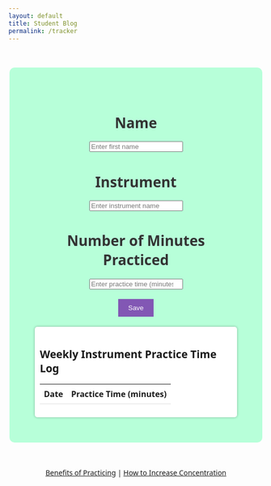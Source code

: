 ```yaml
---
layout: default
title: Student Blog
permalink: /tracker
---
```



<html lang="en">
<head>
    <meta charset="UTF-8">
    <meta name="viewport" content="width=device-width, initial-scale=1.0">
    <title>Daily Instrument Practice Tracker</title>
    <style>
       body {
            background-image: url({{site.baseurl}}/images/instrument_gifbg.gif);;
            background-size: contain;
            background-repeat: no-repeat;
            background-attachment: local;
            font-family: 'Segoe UI', sans-serif;
        }
        .container {
            text-align: center;
            padding: 50px;
            background-color: rgb(183, 255, 217);
            border-radius: 10px;
            margin: 50px auto;
            max-width: 400px;
        }
        h1 {
            color: #333;
        }
        #study-time {
            font-size: 24px;
            padding: 10px;
            width: 100%;
            border: none;
            text-align: center;
        }
        #save-button {
            background-color: #8257B4;
            color: #fff;
            border: none;
            padding: 10px 20px;
            cursor: pointer;
        }
        /* Style for the weekly instrument practice log */
        #weekly-log {
            text-align: left;
            margin-top: 20px;
            padding: 10px;
            background-color: #fff;
            border-radius: 5px;
            box-shadow: 0px 0px 5px rgba(0, 0, 0, 0.3);
        }
        #weekly-log table {
            width: 100%;
            border-collapse: collapse;
        }
        #weekly-log th, #weekly-log td {
            padding: 8px;
            border-bottom: 1px solid #ddd;
        }
    </style>
</head>
<body>
    <div class="container">
        <h1>Name</h1>
        <input type="text" id="name" placeholder="Enter first name">
        <h1>Instrument</h1>
        <input type="text" id="instrument" placeholder="Enter instrument name">
        <h1>Number of Minutes Practiced</h1>
        <input type="number" id="practice-time" placeholder="Enter practice time (minutes)">
        <br><br>
        <button id="save-button">Save</button>
        <!-- Weekly Practice Log Display -->
        <div id="weekly-log">
            <h2>Weekly Instrument  Practice Time  Log</h2>
            <table>
                <thead>
                    <tr>
                        <th>Date</th>
                        <th>Practice Time (minutes)</th>
                    </tr>
                </thead>
                <tbody>
                    <!-- Practice log entries will be displayed here -->
                </tbody>
            </table>
        </div>
    </div>
    <!-- Relevant Links -->
    <div style="text-align: center; margin-top: 20px;">
        <a href="https://pianopower.org/16-benefits-of-playing-an-instrument/" target="_blank">Benefits of Practicing</a> |
        <a href="https://www.betterup.com/blog/15-ways-to-improve-your-focus-and-concentration-skills" target="_blank">How to Increase Concentration</a>
    </div>
    <script>
        // JavaScript to save practice time to local storage
        document.getElementById("save-button").addEventListener("click", function () {
            const practiceTime = document.getElementById("practice-time").value;
            if (practiceTime !== "") {
                const currentDate = new Date().toLocaleDateString();
                const practiceData = JSON.parse(localStorage.getItem("practiceData")) || {};
                practiceData[currentDate] = parseInt(practiceTime);
                localStorage.setItem("practiceData", JSON.stringify(practiceData));
                alert(`Practice time (${practiceTime} minutes) saved for ${currentDate}`);
                document.getElementById("practice-time").value = "";
                // Refresh the practice log display
                displayWeeklyLog();
            } else {
                alert("Please enter a valid practice time.");
            }
        });
  // Function to display the weekly practice log
        function displayWeeklyLog() {
            const practiceData = JSON.parse(localStorage.getItem("practiceData")) || {};
            const tableBody = document.querySelector("#weekly-log table tbody");
            tableBody.innerHTML = "";
            for (const date in practiceData) {
                const row = tableBody.insertRow();
                const cellDate = row.insertCell(0);
                const cellTime = row.insertCell(1);
                cellDate.textContent = date;
                cellTime.textContent = practiceData[date];
            }
        }
//Call the function to display the weekly practice log when the page loads
        displayWeeklyLog();
    </script>

</body>
</html>



